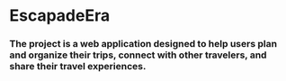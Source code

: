 # EscapadeEra
### The project is a web application designed to help users plan and organize their trips, connect with other travelers, and share their travel experiences.
